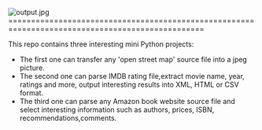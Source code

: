 ![output.jpg](https://bitbucket.org/repo/jbXXkA/images/2888321429-output.jpg)=================================================================================================

This repo contains three interesting mini Python projects:

* The first one can transfer any 'open street map' source file into a jpeg picture. 
* The second one can parse IMDB rating file,extract movie name, year, ratings and more, 
output interesting results into XML, HTML or CSV format. 
* The third one can parse any Amazon book website source file and select interesting 
information such as authors, prices, ISBN, recommendations,comments.